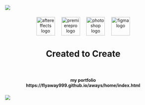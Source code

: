 <div>
  <img style="100%" src="https://capsule-render.vercel.app/api?type=waving&height=100&section=header&reversal=false&text=vfx%20editor&fontSize=70&fontColor=FFFFFFFF&fontAlign=50&fontAlignY=50&stroke=-&animation=fadeIn&descSize=20&descAlign=50&descAlignY=50&textBg=false&theme=cobalt"  />
</div>

###

<div align="center">
  <img src="https://cdn.jsdelivr.net/gh/devicons/devicon/icons/aftereffects/aftereffects-original.svg" height="60" alt="aftereffects logo"  />
  <img width="13" />
  <img src="https://cdn.jsdelivr.net/gh/devicons/devicon/icons/premierepro/premierepro-plain.svg" height="60" alt="premierepro logo"  />
  <img width="13" />
  <img src="https://cdn.jsdelivr.net/gh/devicons/devicon/icons/photoshop/photoshop-plain.svg" height="60" alt="photoshop logo"  />
  <img width="13" />
  <img src="https://cdn.jsdelivr.net/gh/devicons/devicon/icons/figma/figma-original.svg" height="60" alt="figma logo"  />
</div>

###

<h1 align="center">Created to Create</h1>

###

<br clear="both">

<h4 align="center">my portfolio<br>https://flyaway999.github.io/aways/home/index.html</h4>

###

<div>
  <img style="100%" src="https://capsule-render.vercel.app/api?type=waving&height=110&section=footer&reversal=false&fontSize=70&fontColor=FFFFFF00000000&fontAlign=50&fontAlignY=50&stroke=-&animation=scaleIn&descSize=20&descAlign=50&descAlignY=50&textBg=false&theme=cobalt"  />
</div>

###
